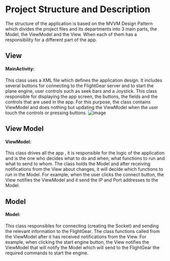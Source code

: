 
# Project Structure and Description
The structure of the application is based on the MVVM Design Pattern which divides the project files and its departments into 3 main parts, the Model, the ViewModel and the View. When each of them has a responsibility for a different part of the app.

## View
#### MainActivity:
This class uses a XML file which defines the application design. It includes several buttons for connecting to the FlightGear server and to start the plane engine, user controls such as seek bars and a Joystick. This class responsible for displaying the app screen, the buttons, the fields and the controls that are used in the app. For this purpose, the class contains ViewModel and does nothing but updating the ViewModel when the user touch the controls or pressing buttons.
![image](https://user-images.githubusercontent.com/72979371/123118614-75dd3880-d44b-11eb-9da2-89f081737af7.png)

## View Model
#### ViewModel:
This class drives all the app , it is responsible for the logic of the application and is the one who decides what to do and when, what functions to run and what to send to whom. The class holds the Model and after receiving notifications from the View about changes, it will decide which functions to run in the Model. For example, when the user clicks the connect button, the View notifies the ViewModel and it send the IP and Port addresses to the Model.

## Model
#### Model:
This class responsibles for connecting (creating the
Socket) and sending the relevant information to the
FlightGear. The class functions called from the
ViewModel after it has received notifications from the
View. For example, when clicking the start engine button, the View notifies the ViewModel that will notify the Model which will send to the FlightGear the required commands to start the engine.
